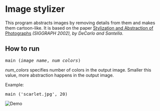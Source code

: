 # Image stylizer

This program abstracts images by removing details from them and makes them cartoon-like. It is based on the paper [Stylization and Abstraction of Photographs](https://www.cs.rutgers.edu/~decarlo/pubs/sg02.pdf) *(SIGGRAPH 2002), by DeCarlo and Santella*.

## How to run

<pre>
main (<i>image_name</i>, <i>num_colors</i>)
</pre>

*num_colors* specifies number of colors in the output image. Smaller this value, more abstraction happens in the output image.

Example:

<pre>
main ('scarlet.jpg', 20)
</pre>

![Demo](https://raw.github.com/koderok/image-stylize/master/assets/demo.png)
